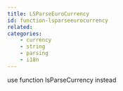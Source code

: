 ```yaml
---
title: LSParseEuroCurrency
id: function-lsparseeurocurrency
related:
categories:
    - currency
    - string
    - parsing
    - i18n
---
```


use function lsParseCurrency instead